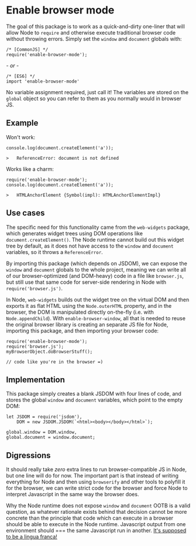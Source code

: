 # Enable browser mode

The goal of this package is to work as a quick-and-dirty one-liner that will allow Node to `require` and otherwise execute traditional browser code without throwing errors.  Simply set the `window` and `document` globals with:

```
/* [CommonJS] */
require('enable-browser-mode');
```
*- or -*
```
/* [ES6] */
import 'enable-browser-mode'
```

No variable assignment required, just call it!  The variables are stored on the `global` object so you can refer to them as you normally would in browser JS.

## Example
Won't work:

```
console.log(document.createElement('a'));

>   ReferenceError: document is not defined
```

Works like a charm:
```
require('enable-browser-mode');
console.log(document.createElement('a'));

>   HTMLAnchorElement {Symbol(impl): HTMLAnchorElementImpl}
```

## Use cases
The specific need for this functionality came from the `web-widgets` package, which generates widget trees using DOM operations like `document.createElement()`.  The Node runtime cannot build out this widget tree by default, as it does not have access to the `window` and `document` variables, so it throws a `ReferenceError`.

By importing this package (which depends on JSDOM), we can expose the `window` and `document` globals to the whole project, meaning we can write all of our browser-optimized (and DOM-heavy) code in a file like `browser.js`, but still use that same code for server-side rendering in Node with `require('browser.js')`. 

 In Node, `web-widgets` builds out the widget tree on the virtual DOM and then exports it as flat HTML using the `Node.outerHTML` property, and in the browser, the DOM is manipulated directly on-the-fly (i.e. with `Node.appendChild`). With `enable-browser-window`, all that is needed to reuse the original browser library is creating an separate JS file for Node, importing this package, and then importing your browser code:
 ```
 require('enable-browser-mode');
 require('browser.js');
 myBrowserObject.doBrowserStuff(); 

 // code like you're in the browser =)
 ```

## Implementation
This package simply creates a blank JSDOM with four lines of code, and stores the global `window` and `document` variables, which point to the empty DOM:

```
let JSDOM = require('jsdom'),
    DOM = new JSDOM.JSDOM(`<html><body></body></html>`);

global.window = DOM.window,
global.document = window.document;
```

## Digressions
It should really take *zero* extra lines to run browser-compatible JS in Node, but one line will do for now. The important part is that instead of writing everything for Node and then using `browserify` and other tools to polyfill it for the browser, we can write strict code for the browser and force Node to interpret Javascript in the same way the browser does.  

Why the Node runtime does not expose `window` and `document` OOTB is a valid question, as whatever rationale exists behind that decision cannot be more concrete than the principle that code which can execute in a browser should be able to execute in the Node runtime. Javascript output from one environment should === the same Javascript run in another. [It's supposed to be a lingua franca!](https://i.imgur.com/TwkD81I.jpeg)